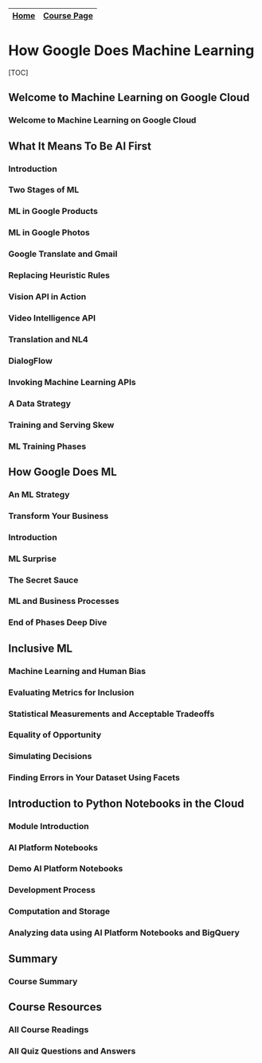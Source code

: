 
|[Home](../README.md)|[Course Page]()|
|---------------------|--------------|

# How Google Does Machine Learning

[TOC]


##  Welcome to Machine Learning on Google Cloud

###  Welcome to Machine Learning on Google Cloud

##  What It Means To Be AI First

###  Introduction

###  Two Stages of ML

###  ML in Google Products

###  ML in Google Photos

###  Google Translate and Gmail

###  Replacing Heuristic Rules

###  Vision API in Action

###  Video Intelligence API

###  Translation and NL4

###  DialogFlow

###  Invoking Machine Learning APIs

###  A Data Strategy

###  Training and Serving Skew

###  ML Training Phases

##  How Google Does ML

###  An ML Strategy

###  Transform Your Business

###  Introduction

###  ML Surprise

###  The Secret Sauce

###  ML and Business Processes

###  End of Phases Deep Dive

##  Inclusive ML

###  Machine Learning and Human Bias

###  Evaluating Metrics for Inclusion

###  Statistical Measurements and Acceptable Tradeoffs

###  Equality of Opportunity

###  Simulating Decisions

###  Finding Errors in Your Dataset Using Facets

##  Introduction to Python Notebooks in the Cloud

###  Module Introduction

###  AI Platform Notebooks

###  Demo AI Platform Notebooks

###  Development Process

###  Computation and Storage

###  Analyzing data using AI Platform Notebooks and BigQuery

##  Summary

###  Course Summary

##  Course Resources

###  All Course Readings

###  All Quiz Questions and Answers
